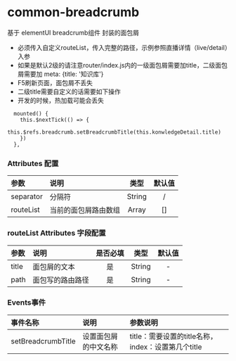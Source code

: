 # common-breadcrumb

基于 elementUI breadcrumb组件 封装的面包屑 
- 必须传入自定义routeList，传入完整的路径，示例参照直播详情（live/detail）入参
- 如果是默认2级的请注意router/index.js内的一级面包屑需要加title，二级面包屑需要加 meta: {title: '知识库'}
- F5刷新页面，面包屑不丢失
- 二级title需要自定义的话需要如下操作
- 开发的时候，热加载可能会丢失
```
  mounted() {
    this.$nextTick(() => {
      this.$refs.breadcrumb.setBreadcrumbTitle(this.konwledgeDetail.title)
    })
  },
```

### Attributes 配置

| 参数      | 说明                 |  类型  | 默认值 |
| :-------- | :------------------- | :----: | :----: |
| separator | 分隔符               | String |   /    |
| routeList | 当前的面包屑路由数组 | Array  |   []   |

### routeList Attributes 字段配置

| 参数  | 说明             | 是否必填 |  类型  | 默认值 |
| :---- | :--------------- | :------: | :----: | :----: |
| title | 面包屑的文本     |    是    | String |   -    |
| path  | 面包写的路由路径 |    是    | String |   -    |
### Events事件

| 事件名称           | 说明                 | 参数说明                                           |
| :----------------- | :------------------- | :------------------------------------------------- |
| setBreadcrumbTitle | 设置面包屑的中文名称 | title：需要设置的title名称，index：设置第几个title |


